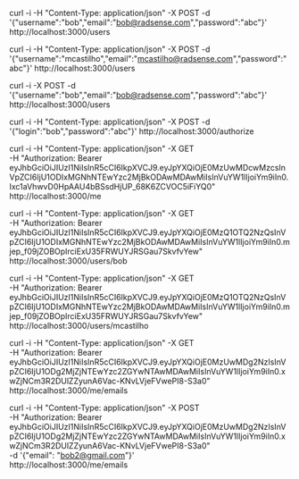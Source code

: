 

curl -i -H "Content-Type: application/json" -X POST -d '{"username":"bob","email":"bob@radsense.com","password":"abc"}' http://localhost:3000/users

curl -i -H "Content-Type: application/json" -X POST -d '{"username":"mcastilho","email":"mcastilho@radsense.com","password":"abc"}' http://localhost:3000/users

curl -i -X POST -d '{"username":"bob","email":"bob@radsense.com","password":"abc"}' http://localhost:3000/users

curl -i -H "Content-Type: application/json" -X POST -d '{"login":"bob","password":"abc"}' http://localhost:3000/authorize

curl -i -H "Content-Type: application/json" -X GET \
    -H "Authorization: Bearer eyJhbGciOiJIUzI1NiIsInR5cCI6IkpXVCJ9.eyJpYXQiOjE0MzUwMDcwMzcsInVpZCI6IjU1ODIxMGNhNTEwYzc2MjBkODAwMDAwMiIsInVuYW1lIjoiYm9iIn0.Ixc1aVhwvD0HpAAU4bBSsdHjUP_68K6ZCVOC5iFiYQ0" \
    http://localhost:3000/me

curl -i -H "Content-Type: application/json" -X GET \
    -H "Authorization: Bearer eyJhbGciOiJIUzI1NiIsInR5cCI6IkpXVCJ9.eyJpYXQiOjE0MzQ1OTQ2NzQsInVpZCI6IjU1ODIxMGNhNTEwYzc2MjBkODAwMDAwMiIsInVuYW1lIjoiYm9iIn0.mjep_f09jZOBOpIrciExU35FRWUYJRSGau7SkvfvYew" \
    http://localhost:3000/users/bob


curl -i -H "Content-Type: application/json" -X GET \
    -H "Authorization: Bearer eyJhbGciOiJIUzI1NiIsInR5cCI6IkpXVCJ9.eyJpYXQiOjE0MzQ1OTQ2NzQsInVpZCI6IjU1ODIxMGNhNTEwYzc2MjBkODAwMDAwMiIsInVuYW1lIjoiYm9iIn0.mjep_f09jZOBOpIrciExU35FRWUYJRSGau7SkvfvYew" \
    http://localhost:3000/users/mcastilho

curl -i -H "Content-Type: application/json" -X GET \
    -H "Authorization: Bearer eyJhbGciOiJIUzI1NiIsInR5cCI6IkpXVCJ9.eyJpYXQiOjE0MzUwMDg2NzIsInVpZCI6IjU1ODg2MjZjNTEwYzc2ZGYwNTAwMDAwMiIsInVuYW1lIjoiYm9iIn0.xwZjNCm3R2DUlZZyunA6Vac-KNvLVjeFVwePI8-S3a0" \
    http://localhost:3000/me/emails

curl -i -H "Content-Type: application/json" -X POST \
    -H "Authorization: Bearer eyJhbGciOiJIUzI1NiIsInR5cCI6IkpXVCJ9.eyJpYXQiOjE0MzUwMDg2NzIsInVpZCI6IjU1ODg2MjZjNTEwYzc2ZGYwNTAwMDAwMiIsInVuYW1lIjoiYm9iIn0.xwZjNCm3R2DUlZZyunA6Vac-KNvLVjeFVwePI8-S3a0" \
    -d '{"email": "bob2@gmail.com"}' \
    http://localhost:3000/me/emails
